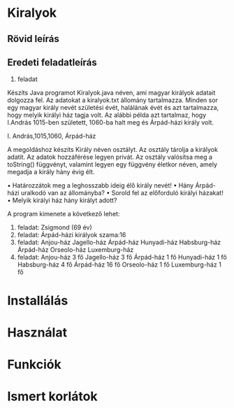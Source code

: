 # Kiralyok

## Rövid leírás

## Eredeti feladatleírás

1. feladat

Készíts Java programot Kiralyok.java néven, ami magyar királyok adatait dolgozza fel. Az adatokat a kiralyok.txt
állomány tartalmazza. Minden sor egy magyar király nevét születési évét, halálának évét és azt tartalmazza, hogy melyik
királyi ház tagja volt. Az alábbi példa azt tartalmaz, hogy I.András 1015-ben született, 1060-ba halt meg
és Árpád-házi király volt.

I. András,1015,1060, Árpád-ház

A megoldáshoz készíts Király néven osztályt. Az osztály tárolja a királyok adatit. Az adatok hozzáférése legyen privát.
Az osztály valósítsa meg a toString() függvényt, valamint legyen egy függvény életkor néven, amely megadja a király
hány évig élt.

•	Határozzátok meg a leghosszabb ideig élő király nevét!
•	Hány Árpád-házi uralkodó van az állományba?
•	Sorold fel az előforduló királyi házakat!
•	Melyik királyi ház hány királyt adott?

A program kimenete a következő lehet:

1. feladat:
   Zsigmond (69 év)
2. feladat:
   Árpád-házi királyok szama:16
3. feladat:
   Anjou-ház
   Jagello-ház
   Árpád-ház
   Hunyadi-ház
   Habsburg-ház
   Árpád-ház
   Orseolo-ház
   Luxemburg-ház
4. feladat:
   Anjou-ház       3 fő
   Jagello-ház     3 fő
   Árpád-ház       1 fő
   Hunyadi-ház     1 fő
   Habsburg-ház    4 fő
   Árpád-ház       16 fő
   Orseolo-ház     1 fő
   Luxemburg-ház   1 fő

# Installálás


# Használat


# Funkciók


# Ismert korlátok